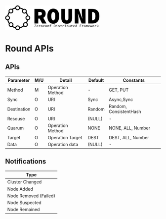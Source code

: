 ![round_logo](./img/round_logo.png)

# Round APIs

## APIs

| Parameter | M/U | Detail | Default | Constants |
|-|-|-|-|-|
| Method | M | Operation Method | - | GET, PUT |
| Sync | O | URI | Sync | Async,Sync |
| Destination | O | URI | Random | Random, ConsistentHash |
| Resouse | O | URI | (NULL) | - |
| Quarum | O | Operation Method | NONE | NONE, ALL, Number |
| Target | O | Operation Target | DEST | DEST, ALL, Number |
| Data | O | Operation data | (NULL) | - |

## Notifications

| Type |
|-|
| Cluster Changed |
| Node Added |
| Node Removed (Failed) |
| Node Suspected |
| Node Remained |
